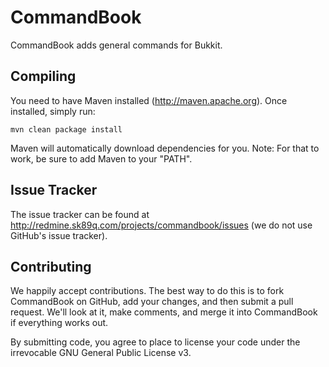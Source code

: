 CommandBook
===========

CommandBook adds general commands for Bukkit.

Compiling
---------

You need to have Maven installed (http://maven.apache.org). Once installed,
simply run:

    mvn clean package install
    
Maven will automatically download dependencies for you. Note: For that to work,
be sure to add Maven to your "PATH".

Issue Tracker
-------------

The issue tracker can be found at
http://redmine.sk89q.com/projects/commandbook/issues
(we do not use GitHub's issue tracker).

Contributing
------------

We happily accept contributions. The best way to do this is to fork CommandBook
on GitHub, add your changes, and then submit a pull request. We'll look at it,
make comments, and merge it into CommandBook if everything works out.

By submitting code, you agree to place to license your code under the 
irrevocable GNU General Public License v3.